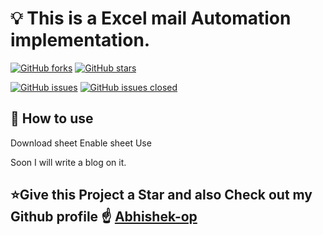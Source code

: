 # 💡 This is a Excel mail Automation implementation.
[![GitHub forks](https://img.shields.io/github/forks/Abhishek-op/Excel-Automationn.svg?style=flat&label=Fork&maxAge=43200)](https://gitHub.com/Abhishek-op/Excel-Automationn/network/)
[![GitHub stars](https://img.shields.io/github/stars/Abhishek-op/Excel-Automationn.svg?style=flat&label=Star&maxAge=43200)](https://gitHub.com/Abhishek-op/Excel-Automationn/stargazers/)


[![GitHub issues](https://img.shields.io/github/issues/Abhishek-op/Excel-Automationn.svg)](https://github.com/Abhishek-op/Excel-Automationn/issues)
[![GitHub issues closed](https://img.shields.io/github/issues-closed/Abhishek-op/Excel-Automationn.svg)](https://github.com/Abhishek-op/Excel-Automationn/issues?q=is%3Aissue+is%3Aclosed)


## 📌 How to use

Download sheet
Enable sheet 
Use

Soon I will write a blog on it.
    
## ⭐Give this Project a Star and also Check out my Github profile ☝️ [Abhishek-op](https://github.com/Abhishek-op)




